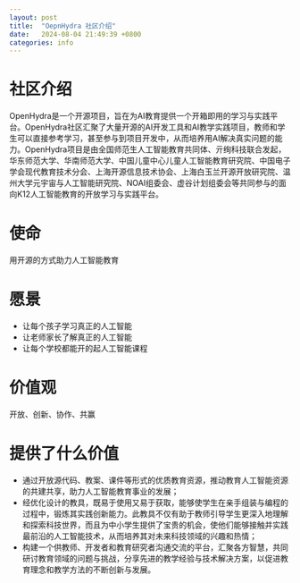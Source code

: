 ```yaml
---
layout: post
title:  "OepnHydra 社区介绍"
date:   2024-08-04 21:49:39 +0800
categories: info
---
```


# 社区介绍
OpenHydra是一个开源项目，旨在为AI教育提供一个开箱即用的学习与实践平台。OpenHydra社区汇聚了大量开源的AI开发工具和AI教学实践项目，教师和学生可以直接参考学习，甚至参与到项目开发中，从而培养用AI解决真实问题的能力。OpenHydra项目是由全国师范生人工智能教育共同体、亓绚科技联合发起，华东师范大学、华南师范大学、中国儿童中心儿童人工智能教育研究院、中国电子学会现代教育技术分会、上海开源信息技术协会、上海白玉兰开源开放研究院、温州大学元宇宙与人工智能研究院、NOAI组委会、虚谷计划组委会等共同参与的面向K12人工智能教育的开放学习与实践平台。

# 使命

用开源的方式助力人工智能教育

# 愿景

* 让每个孩子学习真正的人工智能
* 让老师家长了解真正的人工智能
* 让每个学校都能开的起人工智能课程

# 价值观

开放、创新、协作、共赢

# 提供了什么价值

- 通过开放源代码、教案、课件等形式的优质教育资源，推动教育人工智能资源的共建共享，助力人工智能教育事业的发展；
- 经优化设计的教具，既易于使用又易于获取，能够使学生在亲手组装与编程的过程中，锻炼其实践创新能力。此教具不仅有助于教师引导学生更深入地理解和探索科技世界，而且为中小学生提供了宝贵的机会，使他们能够接触并实践最前沿的人工智能技术，从而培养其对未来科技领域的兴趣和热情；
- 构建一个供教师、开发者和教育研究者沟通交流的平台，汇聚各方智慧，共同研讨教育领域的问题与挑战，分享先进的教学经验与技术解决方案，以促进教育理念和教学方法的不断创新与发展。